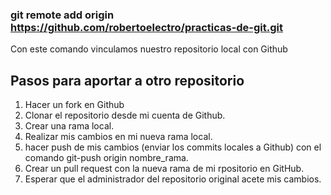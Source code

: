 ### git remote add origin https://github.com/robertoelectro/practicas-de-git.git
Con este comando vinculamos nuestro repositorio local con Github

## Pasos para aportar a otro repositorio
1. Hacer un fork en Github
2. Clonar el repositorio desde mi cuenta de Github.
3. Crear una rama local.
4. Realizar mis cambios en mi nueva rama local.
5. hacer push de mis cambios (enviar los commits locales a Github) con el comando git-push origin nombre_rama.
7. Crear un pull request con la nueva rama de mi rpositorio en GitHub.
8. Esperar que el administrador del repositorio original acete mis cambios.


